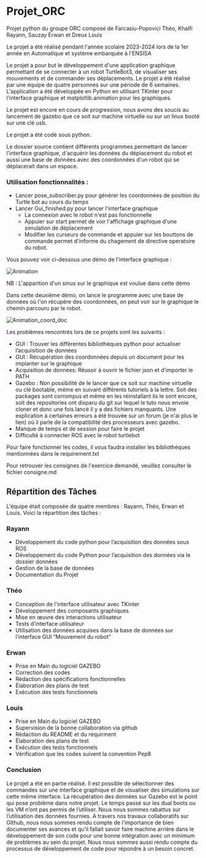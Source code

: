 # Projet_ORC

Projet python du groupe ORC composé de Farcasiu-Popovici Théo, Khalfi Rayann, Sauzay Erwan et Dreux Louis

Le projet a été réalisé pendant l'année scolaire 2023-2024 lors de la 1er année en Automatique et système embarquée à l'ENSISA

Le projet a pour but le développement d'une application graphique permettant de se connecter à un robot TurtleBot3, de visualiser ses mouvements et de commander ses déplacements. Le projet a été réalisé par une équipe de quatre personnes sur une période de 6 semaines. L'application a été développée en Python en utilisant TKinter pour l'interface graphique et matplotlib.animation pour les graphiques. 

Le projet est encore en cours de progression, nous avons des soucis au lancement de gazebo que ce soit sur machine virtuelle ou sur un linux booté sur une clé usb.

Le projet a été codé sous python.

Le dossier source contient différents programmes permettant de lancer l'interface graphique, d'acquérir les données du déplacement du robot et aussi une base de données avec des coordonnées d'un robot qui se déplacerait dans un espace. 

### Utilisation fonctionnalités :
- Lancer pose_subscriber.py pour générer les coordonnées de position du Turtle bot au cours du temps
- Lancer Gui_finished.py pour lancer l'interface graphique
    - La connexion avec le robot n'est pas fonctionnelle 
    - Appuier sur start permet de voir l'affichage graphique d'une      simulation de déplacement 
    - Modifier les curseurs de commande et appuier sur les bouttons de commande permet d'informe du chagement de directive operatoire du robot. 

Vous pouvez voir ci-dessous une démo de l'interface graphique :

![Animation](https://github.com/LouisDrx/Projet_ORC/assets/153221009/cd3fdbb8-0531-4a24-b441-604f8f6d9f7a)

NB : L'apparition d'un sinus sur le graphique est voulue dans cette démo

Dans cette deuxième démo, on lance le programme avec une base de données où l'on récupère des coordonnées, on peut voir sur le graphique le chemin parcouru par le robot.

![Animation_coord_doc](https://github.com/LouisDrx/Projet_ORC/assets/153221009/7fb3d86c-5aed-4bae-902e-8fb0c4affd3f)

Les problèmes rencontrés lors de ce projets sont les suivants :

- GUI : Trouver les différentes bibliothèques python pour actualiser l’acquisition de données
- GUI : Récupération des coordonnées depuis un document pour les implanter sur le graphique
- Acquisition de données: Réussir à ouvrir le fichier json et d’importer le PATH
- Gazebo : Non possibilité de le lancer que ce soit sur machine virtuelle ou clé bootable, même en suivant différents tutoriels à la lettre. Soit des packages sont corrompus et même en les réinstallant ils le sont encore, soit des repositories ont disparu du git sur lequel le tuto nous envoie cloner et donc une fois lancé il y a des fichiers manquants. Une explication à certaines erreurs a été trouvée sur un forum (je n'ai plus le lien) où il parle de la compatibilité des processeurs avec gazebo.
- Manque de temps et de session pour faire le projet
- Difficulté à connecter ROS avec le robot turtlebot


Pour faire fonctionner les codes, il vous faudra installer les bibliothèques mentionnées dans le requirement.txt 

Pour retrouver les consignes de l'exercice demandé, veuillez consulter le fichier consigne.md

## Répartition des Tâches 
L'équipe était composée de quatre membres : Rayann, Théo, Erwan et Louis. Voici la répartition des tâches : 
### Rayann 
- Développement du code python pour l’acquisition des données sous ROS 
- Développement du code Python pour l’acquisition des données via le dossier données 
- Gestion de la base de données 
- Documentation du Projet 
### Théo 
- Conception de l'interface utilisateur avec TKinter
- Développement des composants graphiques
- Mise en œuvre des interactions utilisateur
- Tests d’interface utilisateur
- Utilisation des données acquises dans la base de données sur l’interface GUI “Mouvement du robot”
### Erwan
- Prise en Main du logiciel GAZEBO
- Correction des codes
- Rédaction des spécifications fonctionnelles 
- Élaboration des plans de test
- Exécution des tests fonctionnels
 
### Louis 
- Prise en Main du logiciel GAZEBO
- Supervision de la bonne collaboration via github
- Rédaction du README et du requirment
- Élaboration des plans de test
- Exécution des tests fonctionnels  
- Vérification que les codes suivent la convention Pep8 


### Conclusion 
Le projet a été en partie réalisé. Il est possible de sélectionner des commandes sur une interface graphique et de visualiser des simulations sur cette même interface. La récupération des données sur Gazebo est le point qui pose problème dans notre projet. Le temps passé sur les dual boots ou les VM n’ont pas permis de l’utiliser. Nous nous sommes rabattus sur l’utilisation des données fournies.
A travers  nos travaux collaboratifs sur GIthub, nous nous sommes rendu compte de l’importance de bien documenter ses avances et qu’il fallait savoir faire machine arrière dans le développement de son code pour une bonne intégration avec un minimum de problèmes au sein du projet. 
Nous nous sommes aussi rendu compte  du processus de développement de code pour répondre à un besoin concret. 


